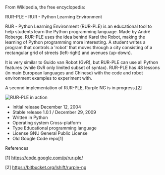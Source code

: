 From Wikipedia, the free encyclopedia:

RUR-PLE - RUR - Python Learning Environment

RUR - Python Learning Environment (RUR-PLE) is an educational tool to help students learn the Python programming language. Made by André Roberge. RUR-PLE uses the idea behind Karel the Robot, making the learning of Python programming more interesting. A student writes a program that controls a 'robot' that moves through a city consisting of a rectangular grid of streets (left-right) and avenues (up-down).

It is very similar to Guido van Robot (GvR), but RUR-PLE can use all Python features (while GvR only limited subset of syntax). RUR-PLE has 48 lessons (in main European languages and Chinese) with the code and robot environment examples to experiment with.

A second implementation of RUR-PLE, Rurple NG is in progress.[2]

![RUR-PLE in action](https://upload.wikimedia.org/wikipedia/commons/9/9b/RUR-PLE-Python_Learning_Environment.png)


- Initial release	December 12, 2004
- Stable release	1.0.1 / December 29, 2009
- Written in	Python
- Operating system	Cross-platform
- Type	Educational programming language
- License	GNU General Public License
- Old Google Code repo[1]

References

[1] https://code.google.com/p/rur-ple/

[2] https://bitbucket.org/lshift/rurple-ng
